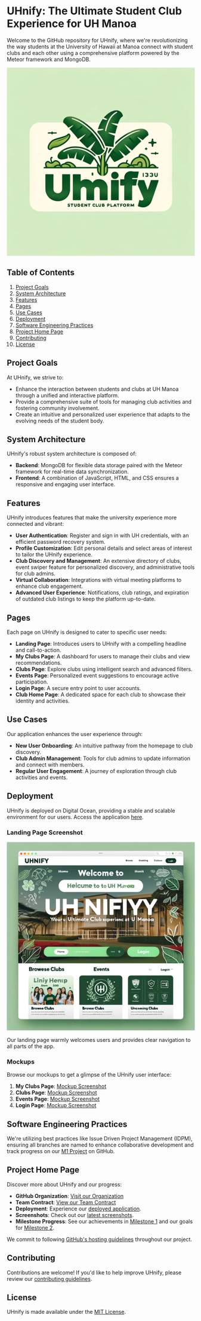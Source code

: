 # UHnify: The Ultimate Student Club Experience for UH Manoa

Welcome to the GitHub repository for UHnify, where we're revolutionizing the way students at the University of Hawaii at Manoa connect with student clubs and each other using a comprehensive platform powered by the Meteor framework and MongoDB.

![UHnify Logo](LOGO.png)

## Table of Contents
1. [Project Goals](#project-goals)
2. [System Architecture](#system-architecture)
3. [Features](#features)
4. [Pages](#pages)
5. [Use Cases](#use-cases)
6. [Deployment](#deployment)
7. [Software Engineering Practices](#software-engineering-practices)
8. [Project Home Page](#project-home-page)
9. [Contributing](#contributing)
10. [License](#license)

## Project Goals

At UHnify, we strive to:
- Enhance the interaction between students and clubs at UH Manoa through a unified and interactive platform.
- Provide a comprehensive suite of tools for managing club activities and fostering community involvement.
- Create an intuitive and personalized user experience that adapts to the evolving needs of the student body.

## System Architecture

UHnify's robust system architecture is composed of:
- **Backend**: MongoDB for flexible data storage paired with the Meteor framework for real-time data synchronization.
- **Frontend**: A combination of JavaScript, HTML, and CSS ensures a responsive and engaging user interface.

## Features

UHnify introduces features that make the university experience more connected and vibrant:
- **User Authentication**: Register and sign in with UH credentials, with an efficient password recovery system.
- **Profile Customization**: Edit personal details and select areas of interest to tailor the UHnify experience.
- **Club Discovery and Management**: An extensive directory of clubs, event swiper feature for personalized discovery, and administrative tools for club admins.
- **Virtual Collaboration**: Integrations with virtual meeting platforms to enhance club engagement.
- **Advanced User Experience**: Notifications, club ratings, and expiration of outdated club listings to keep the platform up-to-date.

## Pages

Each page on UHnify is designed to cater to specific user needs:
- **Landing Page**: Introduces users to UHnify with a compelling headline and call-to-action.
- **My Clubs Page**: A dashboard for users to manage their clubs and view recommendations.
- **Clubs Page**: Explore clubs using intelligent search and advanced filters.
- **Events Page**: Personalized event suggestions to encourage active participation.
- **Login Page**: A secure entry point to user accounts.
- **Club Home Page**: A dedicated space for each club to showcase their identity and activities.

## Use Cases

Our application enhances the user experience through:
- **New User Onboarding**: An intuitive pathway from the homepage to club discovery.
- **Club Admin Management**: Tools for club admins to update information and connect with members.
- **Regular User Engagement**: A journey of exploration through club activities and events.

## Deployment

UHnify is deployed on Digital Ocean, providing a stable and scalable environment for our users. Access the application [here](#link-to-your-digital-ocean-deployment).

### Landing Page Screenshot
![Landing Page Screenshot](HOMEPAGE.png)

Our landing page warmly welcomes users and provides clear navigation to all parts of the app.

### Mockups

Browse our mockups to get a glimpse of the UHnify user interface:
1. **My Clubs Page**: [Mockup Screenshot](ProfilePage.png)
2. **Clubs Page**: [Mockup Screenshot](BROWSECLUBS.png)
3. **Events Page**: [Mockup Screenshot](ClubPages.png)
4. **Login Page**: [Mockup Screenshot](LoginPage.png)

## Software Engineering Practices

We're utilizing best practices like Issue Driven Project Management (IDPM), ensuring all branches are named to enhance collaborative development and track progress on our [M1 Project](#link-to-M1-project) on GitHub.

## Project Home Page

Discover more about UHnify and our progress:
- **GitHub Organization**: [Visit our Organization](https://github.com/uhnify)
- **Team Contract**: [View our Team Contract](https://docs.google.com/document/d/1iAB-30a9g_zas9onSsnINSwsTR5heS-dqDpB4lmxgWU/edit)
- **Deployment**: Experience our [deployed application](https://uhnify.online).
- **Screenshots**: Check out our [latest screenshots](#link-to-screenshots).
- **Milestone Progress**: See our achievements in [Milestone 1](https://github.com/orgs/uhnify/projects/1) and our goals for [Milestone 2](https://github.com/orgs/uhnify/projects/2).

We commit to following [GitHub's hosting guidelines](#link-to-github-hosting-guidelines) throughout our project.

## Contributing

Contributions are welcome! If you'd like to help improve UHnify, please review our [contributing guidelines](#).

## License

UHnify is made available under the [MIT License](https://opensource.org/licenses/MIT).
